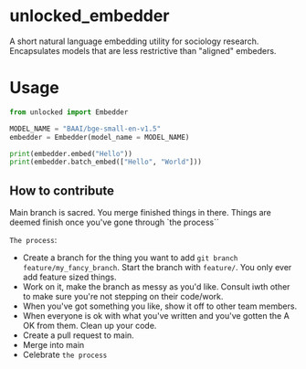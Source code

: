 # unlocked_embedder
A short natural language embedding utility for sociology research. Encapsulates models that are  less restrictive than "aligned" embeders.


# Usage

```python 
from unlocked import Embedder

MODEL_NAME = "BAAI/bge-small-en-v1.5"
embedder = Embedder(model_name = MODEL_NAME)

print(embedder.embed("Hello"))
print(embedder.batch_embed(["Hello", "World"]))
```

## How to contribute


Main branch is sacred. You merge finished things in there. Things are deemed finish once you've gone through `the process``

`The process`:   

- Create a branch for the thing you want to add `git branch feature/my_fancy_branch`. Start the branch with `feature/`. You only ever add feature sized things.   
- Work on it, make the branch as messy as you'd like. Consult iwth other to make sure you're not stepping on their code/work.   
- When you've got something you like, show it off to other team members. 
- When everyone is ok with what you've written and you've gotten the A OK from them. Clean up your code.  
- Create a pull request to main. 
- Merge into main
- Celebrate `the process`